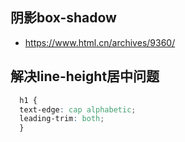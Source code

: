 ## 阴影box-shadow
- https://www.html.cn/archives/9360/

## 解决line-height居中问题
```css
  h1 { 
  text-edge: cap alphabetic;
  leading-trim: both;
  }
```
